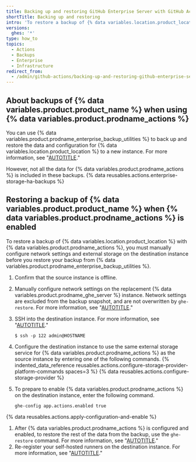```yaml
---
title: Backing up and restoring GitHub Enterprise Server with GitHub Actions enabled
shortTitle: Backing up and restoring
intro: 'To restore a backup of {% data variables.location.product_location %} when {% data variables.product.prodname_actions %} is enabled, you must configure {% data variables.product.prodname_actions %} before restoring the backup with {% data variables.product.prodname_enterprise_backup_utilities %}.'
versions:
  ghes: '*'
type: how_to
topics:
  - Actions
  - Backups
  - Enterprise
  - Infrastructure
redirect_from:
  - /admin/github-actions/backing-up-and-restoring-github-enterprise-server-with-github-actions-enabled
---
```


## About backups of {% data variables.product.product_name %} when using {% data variables.product.prodname_actions %}

You can use {% data variables.product.prodname_enterprise_backup_utilities %} to back up and restore the data and configuration for {% data variables.location.product_location %} to a new instance. For more information, see "[AUTOTITLE](/admin/configuration/configuring-your-enterprise/configuring-backups-on-your-appliance)."

However, not all the data for {% data variables.product.prodname_actions %} is included in these backups. {% data reusables.actions.enterprise-storage-ha-backups %}

## Restoring a backup of {% data variables.product.product_name %} when {% data variables.product.prodname_actions %} is enabled

To restore a backup of {% data variables.location.product_location %} with {% data variables.product.prodname_actions %}, you must manually configure network settings and external storage on the destination instance before you restore your backup from {% data variables.product.prodname_enterprise_backup_utilities %}. 

1. Confirm that the source instance is offline.
1. Manually configure network settings on the replacement {% data variables.product.prodname_ghe_server %} instance. Network settings are excluded from the backup snapshot, and are not overwritten by `ghe-restore`. For more information, see "[AUTOTITLE](/admin/configuration/configuring-network-settings)."
1. SSH into the destination instance. For more information, see "[AUTOTITLE](/admin/configuration/configuring-your-enterprise/accessing-the-administrative-shell-ssh)."

   ```shell{:copy}
   $ ssh -p 122 admin@HOSTNAME
   ```
1. Configure the destination instance to use the same external storage service for {% data variables.product.prodname_actions %} as the source instance by entering one of the following commands.
{% indented_data_reference reusables.actions.configure-storage-provider-platform-commands spaces=3 %}
{% data reusables.actions.configure-storage-provider %}
1. To prepare to enable {% data variables.product.prodname_actions %} on the destination instance, enter the following command.

   ```shell{:copy}
   ghe-config app.actions.enabled true
   ```
{% data reusables.actions.apply-configuration-and-enable %}
1. After {% data variables.product.prodname_actions %} is configured and enabled, to restore the rest of the data from the backup, use the `ghe-restore` command. For more information, see "[AUTOTITLE](/admin/configuration/configuring-your-enterprise/configuring-backups-on-your-appliance#restoring-a-backup)."
1. Re-register your self-hosted runners on the destination instance. For more information, see "[AUTOTITLE](/actions/hosting-your-own-runners/adding-self-hosted-runners)."

